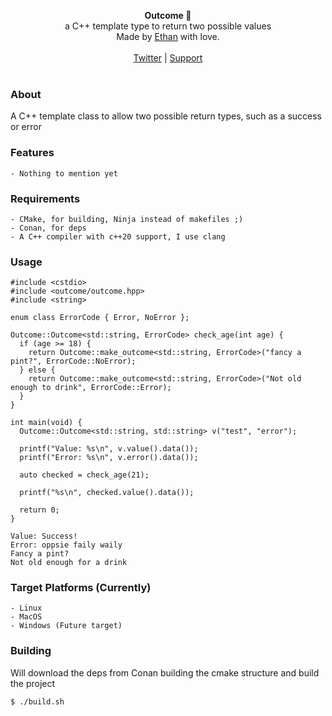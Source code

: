 <div id="header">
    <p align="center">
      <b>Outcome 📖</b><br>
  	  <span font-size="16px">a C++ template type to return two possible values </span><br>
      <span font-size="12px">Made by <a href="http://epmor.app">Ethan</a> with love.</span><br><br>
      <span><a href="https://www.twitter.com/glassofethanol">Twitter</a> | <a href="https://github.com/sponsors/gweithio">Support</a></span><br><br>
    </p>
</div>

### About

A C++ template class to allow two possible return types, such as a success or error

### Features

```
- Nothing to mention yet
```

### Requirements

```
- CMake, for building, Ninja instead of makefiles ;)
- Conan, for deps
- A C++ compiler with c++20 support, I use clang
```

### Usage

```
#include <cstdio>
#include <outcome/outcome.hpp>
#include <string>

enum class ErrorCode { Error, NoError };

Outcome::Outcome<std::string, ErrorCode> check_age(int age) {
  if (age >= 18) {
    return Outcome::make_outcome<std::string, ErrorCode>("fancy a pint?", ErrorCode::NoError);
  } else {
    return Outcome::make_outcome<std::string, ErrorCode>("Not old enough to drink", ErrorCode::Error);
  }
}

int main(void) {
  Outcome::Outcome<std::string, std::string> v("test", "error");

  printf("Value: %s\n", v.value().data());
  printf("Error: %s\n", v.error().data());

  auto checked = check_age(21);

  printf("%s\n", checked.value().data());

  return 0;
}

Value: Success!
Error: oppsie faily waily
Fancy a pint?
Not old enough for a drink
```


### Target Platforms (Currently)

```
- Linux
- MacOS
- Windows (Future target)
```

### Building

Will download the deps from Conan building the cmake structure and build the project

```bash
$ ./build.sh
```

